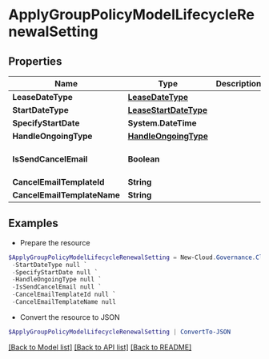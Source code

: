 # ApplyGroupPolicyModelLifecycleRenewalSetting
## Properties

Name | Type | Description | Notes
------------ | ------------- | ------------- | -------------
**LeaseDateType** | [**LeaseDateType**](LeaseDateType.md) |  | [optional] 
**StartDateType** | [**LeaseStartDateType**](LeaseStartDateType.md) |  | [optional] 
**SpecifyStartDate** | **System.DateTime** |  | [optional] 
**HandleOngoingType** | [**HandleOngoingType**](HandleOngoingType.md) |  | [optional] 
**IsSendCancelEmail** | **Boolean** |  | [optional] [default to $false]
**CancelEmailTemplateId** | **String** |  | [optional] 
**CancelEmailTemplateName** | **String** |  | [optional] 

## Examples

- Prepare the resource
```powershell
$ApplyGroupPolicyModelLifecycleRenewalSetting = New-Cloud.Governance.ClientApplyGroupPolicyModelLifecycleRenewalSetting  -LeaseDateType null `
 -StartDateType null `
 -SpecifyStartDate null `
 -HandleOngoingType null `
 -IsSendCancelEmail null `
 -CancelEmailTemplateId null `
 -CancelEmailTemplateName null
```

- Convert the resource to JSON
```powershell
$ApplyGroupPolicyModelLifecycleRenewalSetting | ConvertTo-JSON
```

[[Back to Model list]](../README.md#documentation-for-models) [[Back to API list]](../README.md#documentation-for-api-endpoints) [[Back to README]](../README.md)

